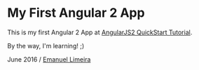 # My First Angular 2 App
 This is my first Angular 2 App at [AngularJS2 QuickStart Tutorial](https://angular.io/docs/ts/latest/quickstart.html).

 By the way, I'm learning! ;)

June 2016 / [Emanuel Limeira](https://emanuellimeira.com.br)